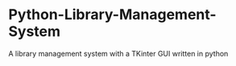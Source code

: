 # Python-Library-Management-System

A library management system with a TKinter GUI written in python
